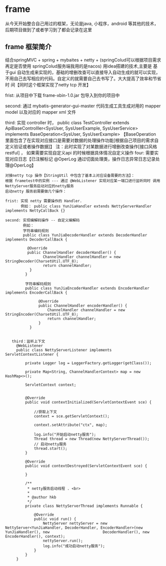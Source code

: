 # frame
从今天开始整合自己用过的框架，无论是java, 小程序，android 等其他的技术，后期项目做到了或者学习到了都会记录在这里

## frame 框架简介
   结合springMVC + spring + mybaites + netty + (springColud可以根据项目需求再定是否使用 springColud服务端我用的是nacos) 用idea搭建的技术,主要是    基于gui 自动生成来实现的，基础的增删改查可以直接导入自动生成的就可以实现，不用自己去写相应的代码。自定义的就需要自己去书写了。大大提高了效率和节省时    间【同时这个框架实现了netty tcp 开发】

   frist: 从项目中下载 frame-xbin-1.0.jar 包导入到你的项目中
   
   second: 通过 mybatis-generator-gui-master 代码生成工具生成对用的 mapper model 以及对应的  mapper xml 文件
   
   third: 实现 controller 时，
          public class TestController extends ApiBaseControlller<SysUser, SysUserExample, SysUserService>  implements                               BaseOperation<SysUser, SysUserExample>
          【BaseOperation 里面包含了在实现对应接口是需要对数据的处理操作功能[根据自己项目的需求自定义验证或者操作数据]】
          注：此时实现了对某数据进行增删改查操作[接口风格 restful] ， 如果需要实现自定义api 的时候根据具体情况自定义操作
   four: 需要实现对应日志【已注解标记  @OperLog 通过切面处理类，操作日志异常日志记录处理@OperLog】
         


    对接netty tcp 操作【StringUtil 中包含了基本上对应设备需要的方法】：
    根据 frametest中的实例 --- 通过 @WebListener 实现对应某一端口进行监听同时 调用 NettyServer服务启动对应的netty服务
    启动netty 服务前需要做几个操作：
    
    frist: 实现 netty 需要操作的 Handler.
           例如： public class YunJiaHandler extends NettyServerHandler  implements NettyCallBack {}
           
    second: 实现编解码操作 -- 自定义编解码
            例如： 
            字符串编码规则
            public class YunJiaDecoderHandler extends DecoderHandler implements DecoderCallBack {

              @Override
              public ChannelHandler decoderHandler() {
                     ChannelHandler channelHandler = new StringDecoder(CharsetUtil.UTF_8);
                     return channelHandler;
               }
             }
             
             字符串解码规则
             public class YunJiaEncoderHandler extends EncoderHandler implements EncoderCallBack {

                   @Override
                   public ChannelHandler encoderHandler() {
                       ChannelHandler channelHandler = new StringEncoder(CharsetUtil.UTF_8);
                       return channelHandler;
                   }
               }
               
               
       third：监听上下文
         @WebListener
         public class NettyServerListener implements ServletContextListener {

             private Logger log = LoggerFactory.getLogger(getClass());

             private Map<String, ChannelHandlerContext> map = new HashMap<>();

             ServletContext context;


             @Override
             public void contextInitialized(ServletContextEvent sce) {

                 //获取上下文
                 context = sce.getServletContext();

                 context.setAttribute("ctx", map);

                 log.info("开始启动netty服务");
                 Thread thread = new Thread(new NettyServerThread());
                 // 启动netty服务
                 thread.start();
             }

             @Override
             public void contextDestroyed(ServletContextEvent sce) {

             }

             /**
              * netty服务启动线程 . <br>
              *
              * @author hkb
              */
             private class NettyServerThread implements Runnable {

                 @Override
                 public void run() {
                     NettyServer nettyServer = new NettyServer<YunJiaHandler, DecoderHandler, EncoderHandler>(new YunJiaHandler(), new                        DecoderHandler(), new EncoderHandler(), context);
                     nettyServer.run();
                     log.info("成功启动netty服务");
                 }
             }
         }
             
             
             
             
             
             
